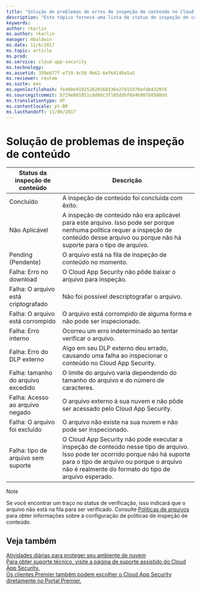 ```yaml
---
title: "Solução de problemas de erros de inspeção de conteúdo no Cloud App Security | Microsoft Docs"
description: "Este tópico fornece uma lista de status de inspeção de conteúdo e seus significados."
keywords: 
author: rkarlin
ms.author: rkarlin
manager: mbaldwin
ms.date: 11/6/2017
ms.topic: article
ms.prod: 
ms.service: cloud-app-security
ms.technology: 
ms.assetid: 359eb77f-e719-4c50-9b62-6ef64149a5a5
ms.reviewer: reutam
ms.suite: ems
ms.openlocfilehash: fe460e919152826568336e27d15d70afdb4320f6
ms.sourcegitcommit: b729e881851cdd8dc3f105ddbf6b4b907b8588dd
ms.translationtype: HT
ms.contentlocale: pt-BR
ms.lasthandoff: 11/06/2017
---
```

# <a name="troubleshooting-content-inspection"></a>Solução de problemas de inspeção de conteúdo
|Status da inspeção de conteúdo|Descrição|
|----|----|
|Concluído|A inspeção de conteúdo foi concluída com êxito.|
|Não Aplicável|A inspeção de conteúdo não era aplicável para este arquivo. Isso pode ser porque nenhuma política requer a inspeção de conteúdo desse arquivo ou porque não há suporte para o tipo de arquivo.|
|Pending (Pendente)|O arquivo está na fila de inspeção de conteúdo no momento.|
|Falha: Erro no download|O Cloud App Security não pôde baixar o arquivo para inspeção.|
|Falha: O arquivo está criptografado|Não foi possível descriptografar o arquivo.|
|Falha: O arquivo está corrompido|O arquivo está corrompido de alguma forma e não pode ser inspecionado.|
|Falha: Erro interno|Ocorreu um erro indeterminado ao tentar verificar o arquivo.|
|Falha: Erro do DLP externo|Algo em seu DLP externo deu errado, causando uma falha ao inspecionar o conteúdo no Cloud App Security.|
|Falha: tamanho do arquivo excedido|O limite do arquivo varia dependendo do tamanho do arquivo e do número de caracteres.|
|Falha: Acesso ao arquivo negado|O arquivo externo à sua nuvem e não pôde ser acessado pelo Cloud App Security.|
|Falha: O arquivo foi excluído|O arquivo não existe na sua nuvem e não pode ser inspecionado.|
|Falha: tipo de arquivo sem suporte|O Cloud App Security não pode executar a inspeção de conteúdo nesse tipo de arquivo. Isso pode ter ocorrido porque não há suporte para o tipo de arquivo ou porque o arquivo não é realmente do formato do tipo de arquivo esperado.|

> [!NOTE]
> Se você encontrar um traço no status de verificação, isso indicará que o arquivo não está na fila para ser verificado. Consulte [Políticas de arquivos](data-protection-policies.md) para obter informações sobre a configuração de políticas de inspeção de conteúdo.

## <a name="see-also"></a>Veja também  
[Atividades diárias para proteger seu ambiente de nuvem](daily-activities-to-protect-your-cloud-environment.md)   
[Para obter suporte técnico, visite a página de suporte assistido do Cloud App Security.](http://support.microsoft.com/oas/default.aspx?prid=16031)   
[Os clientes Premier também podem escolher o Cloud App Security diretamente no Portal Premier.](https://premier.microsoft.com/)  
  
  